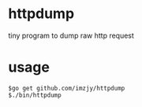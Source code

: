 # httpdump
tiny program to dump raw http request

# usage

```shell
$go get github.com/imzjy/httpdump
$./bin/httpdump
```